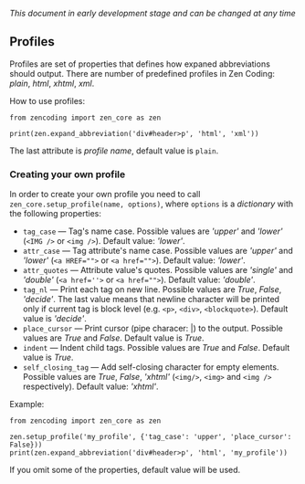 _This document in early development stage and can be changed at any time_

## Profiles ##
Profiles are set of properties that defines how expaned abbreviations should output. There are number of predefined profiles in Zen Coding: _plain_, _html_, _xhtml_, _xml_.

How to use profiles:
```
from zencoding import zen_core as zen

print(zen.expand_abbreviation('div#header>p', 'html', 'xml'))
```

The last attribute is _profile name_, default value is `plain`.

### Creating your own profile ###
In order to create your own profile you need to call `zen_core.setup_profile(name, options)`, where `options` is a _dictionary_ with the following properties:

  * `tag_case` — Tag's name case. Possible values are _'upper'_ and _'lower'_ (`<IMG />` or `<img />`).  Default value: _'lower'_.
  * `attr_case` — Tag attribute's name case. Possible values are _'upper'_ and _'lower'_ (`<a HREF="">` or `<a href="">`). Default value: _'lower'_.
  * `attr_quotes` — Attribute value's quotes. Possible values are _'single'_ and _'double'_ (`<a href=''>` or `<a href="">`). Default value: _'double'_.
  * `tag_nl` — Print each tag on new line. Possible values are _True_, _False_, _'decide'_. The last value means that newline character will be printed only if current tag is block level (e.g. `<p>`, `<div>`, `<blockquote>`). Default value is _'decide'_.
  * `place_cursor` — Print cursor (pipe characer: |) to the output. Possible values are _True_ and _False_. Default value is _True_.
  * `indent` — Indent child tags. Possible values are _True_ and _False_. Default value is _True_.
  * `self_closing_tag` — Add self-closing character for empty elements. Possible values are _True_, _False_, _'xhtml'_ (`<img/>`, `<img>` and `<img />` respectively). Default value: _'xhtml'_.

Example:
```
from zencoding import zen_core as zen

zen.setup_profile('my_profile', {'tag_case': 'upper', 'place_cursor': False}))
print(zen.expand_abbreviation('div#header>p', 'html', 'my_profile'))
```
If you omit some of the properties, default value will be used.

